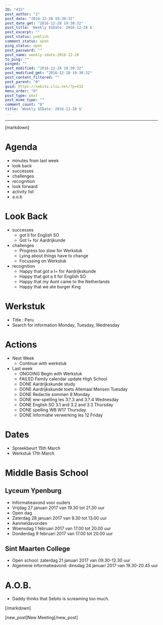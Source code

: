 ```yaml
---
ID: "432"
post_author: "2"
post_date: "2016-12-28 19:30:32"
post_date_gmt: "2016-12-28 19:30:32"
post_title: 'Weekly $SDate: 2016-12-28 $'
post_excerpt: ""
post_status: publish
comment_status: open
ping_status: open
post_password: ""
post_name: weekly-sdate-2016-12-28
to_ping: ""
pinged: ""
post_modified: "2016-12-28 19:30:32"
post_modified_gmt: "2016-12-28 19:30:32"
post_content_filtered: ""
post_parent: "0"
guid: https://sebito.iliu.net/?p=432
menu_order: "0"
post_type: post
post_mime_type: ""
comment_count: "0"
title: 'Weekly $SDate: 2016-12-28 $'
...
```

---

[markdown]
# Agenda

- minutes from last week
- look back
- successes
- challenges
- recognition
- look forward
- activity list
- a.o.b

# Look Back

- successes
  - got II for English SO
  - Got I+ for Aardrijkunde
- challenges
  - Progress too slow for Werkstuk
  - Lying about things have to change
  - Focussing on Werkstuk   
- recognition
  - Happy that got a I= for Aardrijkskunde 
  - Happy that got a II for English SO
  - Happy that my Aunt came to the Netherlands
  - Happy that we ate burger King 

# Werkstuk
  - Title : Peru
  - Search for information Monday, Tuesday, Wednesday

# Actions

- Next Week
  - Continue with werkstuk
- Last week
  - ONGOING Begin with Werkstuk
  - FAILED Family calendar update High School
  - DONE Aardrijkskunde study
  - DONE Aardrijkskunde toets Allemaal Mensen Tuesday
  - DONE Redactie sommen 9 Monday
  - DONE ww-spelling les 3.?.3 and 3.?.4  Wednesday
  - DONE English SO 3.1 and 3.2 and 3.3 Thursday
  - DONE spelling WB W17 Thursday
  - DONE Informatie verwerking les 12 Friday  



 

# Dates

- Spreekbeurt 15th March
- Werkstuk 17th March

# Middle Basis School

## Lyceum Ypenburg

- Informatieavond voor ouders
- Vrijdag 27 januari 2017 van 19.30 tot 21.30 uur
- Open dag
- Zaterdag 28 januari 2017 van 9.30 tot 13.00 uur
- Aanmeldavonden
- Woensdag 1 februari 2017 van 17.00 tot 20.00 uur
- Donderdag 9 februari 2017 van 17.00 tot 20.00 uur

## Sint Maarten College

- Open school: zaterdag 21 januari 2017  van 09.30-12.30 uur
- Algemene informatieavond: dinsdag 24 januari 2017  van 19.30-20.45 uur



# A.O.B.

- Daddy thinks that Sebito is screaming too much.

[/markdown]

[new_post]New Meeting[/new_post]
